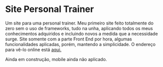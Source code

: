 # Site Personal Trainer
 Um site para uma personal trainer.
 Meu primeiro site feito totalmente do zero sem o uso de frameworks, tudo na unha, aplicando todos os meus conhecimentos adquiridos e incluindo novos a medida que a necessidade surge.
 Site somente com a parte Front End por hora, algumas funcionalidades aplicadas, porém, mantendo a simplicidade.
 O endereço para vê-lo online está [aqui.](https://bryanbruzinga.github.io/Site-Personal-Trainer/.)
 
 Ainda em construção, mobile ainda não aplicado.
